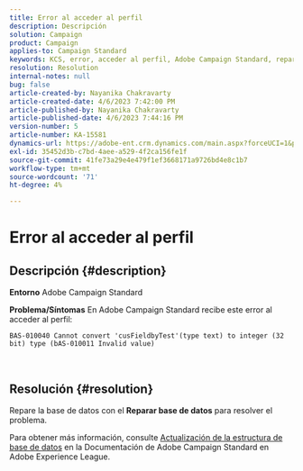 ```yaml
---
title: Error al acceder al perfil
description: Descripción
solution: Campaign
product: Campaign
applies-to: Campaign Standard
keywords: KCS, error, acceder al perfil, Adobe Campaign Standard, reparar base de datos
resolution: Resolution
internal-notes: null
bug: false
article-created-by: Nayanika Chakravarty
article-created-date: 4/6/2023 7:42:00 PM
article-published-by: Nayanika Chakravarty
article-published-date: 4/6/2023 7:44:16 PM
version-number: 5
article-number: KA-15581
dynamics-url: https://adobe-ent.crm.dynamics.com/main.aspx?forceUCI=1&pagetype=entityrecord&etn=knowledgearticle&id=b9aab117-b3d4-ed11-a7c7-6045bd006b3d
exl-id: 35452d3b-c7bd-4aee-a529-4f2ca156fe1f
source-git-commit: 41fe73a29e4e479f1ef3668171a9726bd4e8c1b7
workflow-type: tm+mt
source-wordcount: '71'
ht-degree: 4%

---
```


# Error al acceder al perfil

## Descripción {#description}


<b>Entorno</b>
Adobe Campaign Standard

<b>Problema/Síntomas</b>
En Adobe Campaign Standard recibe este error al acceder al perfil:


```
BAS-010040 Cannot convert 'cusFieldbyTest'(type text) to integer (32 bit) type (bAS-010011 Invalid value)
```






 



## Resolución {#resolution}


Repare la base de datos con el <b>Reparar base de datos</b> para resolver el problema.

Para obtener más información, consulte [Actualización de la estructura de base de datos](https://experienceleague.adobe.com/docs/campaign-standard/using/developing/adding-or-extending-a-resource/updating-the-database-structure.html?lang=en) en la Documentación de Adobe Campaign Standard en Adobe Experience League.
